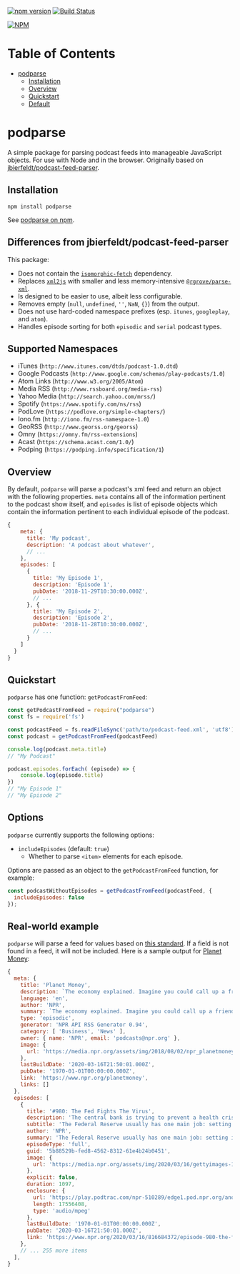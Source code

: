 [![npm version](https://badge.fury.io/js/podparse.svg)](https://badge.fury.io/js/podparse)
[![Build Status](https://travis-ci.com/jbierfeldt/podcast-feed-parser.svg?branch=master)](https://travis-ci.com/jbierfeldt/podcast-feed-parser)

[![NPM](https://nodei.co/npm/podparse.png)](https://nodei.co/npm/podparse.png)

# Table of Contents

   * [podparse](#podparse)
      * [Installation](#installation)
      * [Overview](#overview)
      * [Quickstart](#quickstart)
      * [Default](#default)

# podparse

A simple package for parsing podcast feeds into manageable JavaScript objects. For use with Node and in the browser. Originally based on [jbierfeldt/podcast-feed-parser](https://github.com/jbierfeldt/podcast-feed-parser/).

## Installation

```
npm install podparse
```

See [podparse on npm](https://www.npmjs.com/package/podparse).

## Differences from jbierfeldt/podcast-feed-parser

This package:

* Does not contain the [`isomorphic-fetch`](https://github.com/matthew-andrews/isomorphic-fetch) dependency.
* Replaces [`xml2js`](https://github.com/Leonidas-from-XIV/node-xml2js) with smaller and less memory-intensive [`@rgrove/parse-xml`](https://github.com/rgrove/parse-xml).
* Is designed to be easier to use, albeit less configurable.
* Removes empty (`null`, `undefined`, `''`, `NaN`, `{}`) from the output.
* Does not use hard-coded namespace prefixes (esp. `itunes`, `googleplay`, and `atom`).
* Handles episode sorting for both `episodic` and `serial` podcast types.

## Supported Namespaces

* iTunes (`http://www.itunes.com/dtds/podcast-1.0.dtd`)
* Google Podcasts (`http://www.google.com/schemas/play-podcasts/1.0`)
* Atom Links (`http://www.w3.org/2005/Atom`)
* Media RSS (`http://www.rssboard.org/media-rss`)
* Yahoo Media (`http://search.yahoo.com/mrss/`)
* Spotify (`https://www.spotify.com/ns/rss`)
* PodLove (`https://podlove.org/simple-chapters/`)
* Iono.fm (`http://iono.fm/rss-namespace-1.0`)
* GeoRSS (`http://www.georss.org/georss`)
* Omny (`https://omny.fm/rss-extensions`)
* Acast (`https://schema.acast.com/1.0/`)
* Podping (`https://podping.info/specification/1`)

## Overview

By default, `podparse` will parse a podcast's xml feed and return an object with the following properties. `meta` contains all of the information pertinent to the podcast show itself, and `episodes` is list of episode objects which contain the information pertinent to each individual episode of the podcast.

```js
{
    meta: {
      title: 'My podcast',
      description: 'A podcast about whatever',
      // ...
    },
    episodes: [
      {
        title: 'My Episode 1',
        description: 'Episode 1',
        pubDate: '2018-11-29T10:30:00.000Z',
        // ...
      }, {
        title: 'My Episode 2',
        description: 'Episode 2',
        pubDate: '2018-11-28T10:30:00.000Z',
        // ...
      }
    ]
  }
}
```

## Quickstart

`podparse` has one function: `getPodcastFromFeed`:

```js
const getPodcastFromFeed = require("podparse")
const fs = require('fs')

const podcastFeed = fs.readFileSync('path/to/podcast-feed.xml', 'utf8')
const podcast = getPodcastFromFeed(podcastFeed)

console.log(podcast.meta.title)
// "My Podcast"

podcast.episodes.forEach( (episode) => {
	console.log(episode.title)
})
// "My Episode 1"
// "My Episode 2"
```

## Options

`podparse` currently supports the following options:

* `includeEpisodes` (default: `true`)
  * Whether to parse `<item>` elements for each episode.

Options are passed as an object to the `getPodcastFromFeed` function, for example:

```js
const podcastWithoutEpisodes = getPodcastFromFeed(podcastFeed, {
  includeEpisodes: false
});
```

## Real-world example

`podparse` will parse a feed for values based on [this standard](https://github.com/simplepie/simplepie-ng/wiki/Spec:-iTunes-Podcast-RSS). If a field is not found in a feed, it will not be included. Here is a sample output for [Planet Money](https://www.npr.org/planetmoney):

```js
{
  meta: {
    title: 'Planet Money',
    description: `The economy explained. Imagine you could call up a friend and say, "Meet me at the bar and tell me what's going on with the economy." Now imagine that's actually a fun evening.`,
    language: 'en',
    author: 'NPR',
    summary: `The economy explained. Imagine you could call up a friend and say, "Meet me at the bar and tell me what's going on with the economy." Now imagine that's actually a fun evening.`,
    type: 'episodic',
    generator: 'NPR API RSS Generator 0.94',
    category: [ 'Business', 'News' ],
    owner: { name: 'NPR', email: 'podcasts@npr.org' },
    image: {
      url: 'https://media.npr.org/assets/img/2018/08/02/npr_planetmoney_podcasttile_sq-7b7fab0b52fd72826936c3dbe51cff94889797a0.jpg?s=1400'
    },
    lastBuildDate: '2020-03-16T21:50:01.000Z',
    pubDate: '1970-01-01T00:00:00.000Z',
    link: 'https://www.npr.org/planetmoney',
    links: []
  },
  episodes: [
    {
      title: '#980: The Fed Fights The Virus',
      description: 'The central bank is trying to prevent a health crisis from becoming a financial crisis. | Subscribe to our weekly newsletter <a href="https://www.npr.org/newsletter/money?utm_source=rss_feed_copy&utm_medium=podcast&utm_term=planet_money">here</a>.',
      subtitle: 'The Federal Reserve usually has one main job: setting interest rates. But in emergencies, another Fed job becomes more important: trying to prevent a financial crisis.',
      author: 'NPR',
      summary: 'The Federal Reserve usually has one main job: setting interest rates. But in emergencies, another Fed job becomes more important: trying to prevent a financial crisis.',
      episodeType: 'full',
      guid: '5b88529b-fed8-4562-8312-61e4b24b0451',
      image: {
        url: 'https://media.npr.org/assets/img/2020/03/16/gettyimages-1204924943-594x594_wide-60e13736df6bfcb9135f158ec2873956f134aef4.jpg?s=1400'
      },
      explicit: false,
      duration: 1097,
      enclosure: {
        url: 'https://play.podtrac.com/npr-510289/edge1.pod.npr.org/anon.npr-podcasts/podcast/npr/pmoney/2020/03/20200316_pmoney_pmpod980-e086b0be-e27c-44eb-a088-d76e3104fb20.mp3?awCollectionId=510289&amp;awEpisodeId=816684372&amp;orgId=1&amp;topicId=1017&amp;aggIds=812054919&amp;d=1097&amp;p=510289&amp;story=816684372&amp;t=podcast&amp;e=816684372&amp;size=17556408&amp;ft=pod&amp;f=510289',
        length: 17556408,
        type: 'audio/mpeg'
      },
      lastBuildDate: '1970-01-01T00:00:00.000Z',
      pubDate: '2020-03-16T21:50:01.000Z',
      link: 'https://www.npr.org/2020/03/16/816684372/episode-980-the-fed-fights-the-virus'
    },
    // ... 255 more items
  ],
}
```
